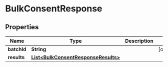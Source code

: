 # BulkConsentResponse

## Properties
Name | Type | Description | Notes
------------ | ------------- | ------------- | -------------
**batchId** | **String** |  |  [optional]
**results** | [**List&lt;BulkConsentResponseResults&gt;**](BulkConsentResponseResults.md) |  | 
